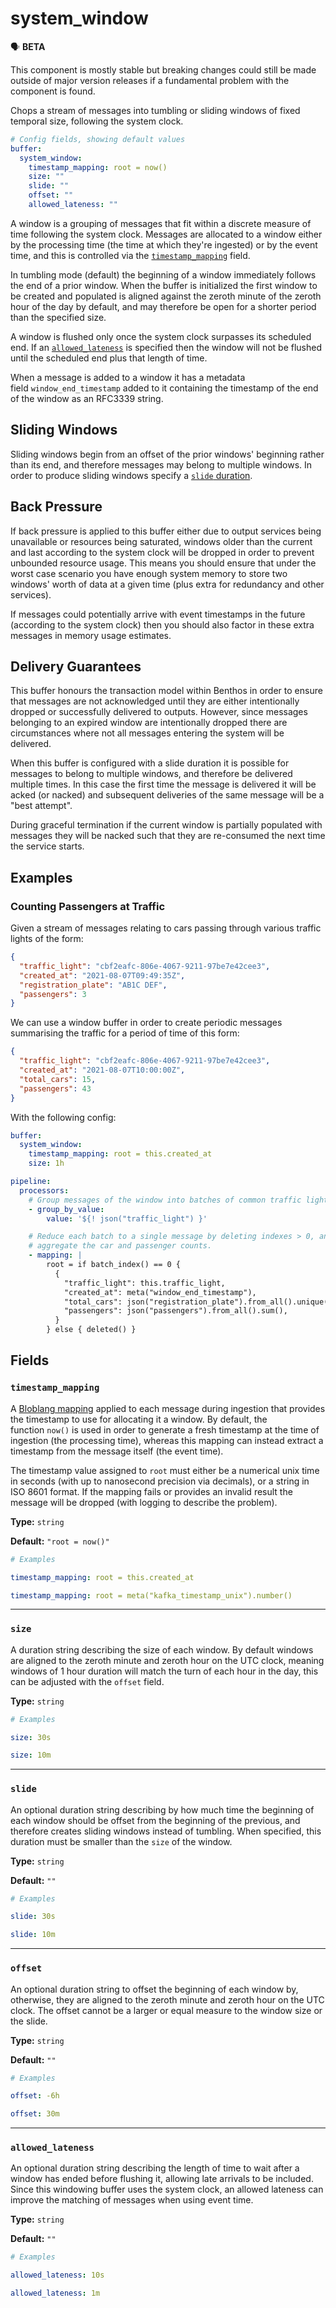 # system_window

<aside class = "callout" >
🗣 <b>BETA</b>

This component is mostly stable but breaking changes could still be made outside of major version releases if a fundamental problem with the component is found.

</aside>

Chops a stream of messages into tumbling or sliding windows of fixed temporal size, following the system clock.

```yaml
# Config fields, showing default values
buffer:
  system_window:
    timestamp_mapping: root = now()
    size: ""
    slide: ""
    offset: ""
    allowed_lateness: ""
```

A window is a grouping of messages that fit within a discrete measure of time following the system clock. Messages are allocated to a window either by the processing time (the time at which they're ingested) or by the event time, and this is controlled via the [`timestamp_mapping`](#timestamp_mapping) field.

In tumbling mode (default) the beginning of a window immediately follows the end of a prior window. When the buffer is initialized the first window to be created and populated is aligned against the zeroth minute of the zeroth hour of the day by default, and may therefore be open for a shorter period than the specified size.

A window is flushed only once the system clock surpasses its scheduled end. If an [`allowed_lateness`](#allowed_lateness) is specified then the window will not be flushed until the scheduled end plus that length of time.

When a message is added to a window it has a metadata field `window_end_timestamp` added to it containing the timestamp of the end of the window as an RFC3339 string.

## Sliding Windows[](https://www.benthos.dev/docs/components/buffers/system_window#sliding-windows)

Sliding windows begin from an offset of the prior windows' beginning rather than its end, and therefore messages may belong to multiple windows. In order to produce sliding windows specify a [`slide` duration](#slide).

## Back Pressure[](https://www.benthos.dev/docs/components/buffers/system_window#back-pressure)

If back pressure is applied to this buffer either due to output services being unavailable or resources being saturated, windows older than the current and last according to the system clock will be dropped in order to prevent unbounded resource usage. This means you should ensure that under the worst case scenario you have enough system memory to store two windows' worth of data at a given time (plus extra for redundancy and other services).

If messages could potentially arrive with event timestamps in the future (according to the system clock) then you should also factor in these extra messages in memory usage estimates.

## Delivery Guarantees[](https://www.benthos.dev/docs/components/buffers/system_window#delivery-guarantees)

This buffer honours the transaction model within Benthos in order to ensure that messages are not acknowledged until they are either intentionally dropped or successfully delivered to outputs. However, since messages belonging to an expired window are intentionally dropped there are circumstances where not all messages entering the system will be delivered.

When this buffer is configured with a slide duration it is possible for messages to belong to multiple windows, and therefore be delivered multiple times. In this case the first time the message is delivered it will be acked (or nacked) and subsequent deliveries of the same message will be a "best attempt".

During graceful termination if the current window is partially populated with messages they will be nacked such that they are re-consumed the next time the service starts.

## Examples[](https://www.benthos.dev/docs/components/buffers/system_window#examples)

### Counting Passengers at Traffic

Given a stream of messages relating to cars passing through various traffic lights of the form:

```json
{
  "traffic_light": "cbf2eafc-806e-4067-9211-97be7e42cee3",
  "created_at": "2021-08-07T09:49:35Z",
  "registration_plate": "AB1C DEF",
  "passengers": 3
}
```

We can use a window buffer in order to create periodic messages summarising the traffic for a period of time of this form:

```json
{
  "traffic_light": "cbf2eafc-806e-4067-9211-97be7e42cee3",
  "created_at": "2021-08-07T10:00:00Z",
  "total_cars": 15,
  "passengers": 43
}
```

With the following config:

```yaml
buffer:
  system_window:
    timestamp_mapping: root = this.created_at
    size: 1h

pipeline:
  processors:
    # Group messages of the window into batches of common traffic light IDs
    - group_by_value:
        value: '${! json("traffic_light") }'

    # Reduce each batch to a single message by deleting indexes > 0, and
    # aggregate the car and passenger counts.
    - mapping: |
        root = if batch_index() == 0 {
          {
            "traffic_light": this.traffic_light,
            "created_at": meta("window_end_timestamp"),
            "total_cars": json("registration_plate").from_all().unique().length(),
            "passengers": json("passengers").from_all().sum(),
          }
        } else { deleted() }

```

## Fields[](https://www.benthos.dev/docs/components/buffers/system_window#fields)

### `timestamp_mapping`[](https://www.benthos.dev/docs/components/buffers/system_window#timestamp_mapping)

A [Bloblang mapping](../../../benthos/bloblang.md) applied to each message during ingestion that provides the timestamp to use for allocating it a window. By default, the function `now()` is used in order to generate a fresh timestamp at the time of ingestion (the processing time), whereas this mapping can instead extract a timestamp from the message itself (the event time).

The timestamp value assigned to `root` must either be a numerical unix time in seconds (with up to nanosecond precision via decimals), or a string in ISO 8601 format. If the mapping fails or provides an invalid result the message will be dropped (with logging to describe the problem).

**Type:** `string`

**Default:** `"root = now()"`

```yaml
# Examples

timestamp_mapping: root = this.created_at

timestamp_mapping: root = meta("kafka_timestamp_unix").number()
```

---

### `size`[](https://www.benthos.dev/docs/components/buffers/system_window#size)

A duration string describing the size of each window. By default windows are aligned to the zeroth minute and zeroth hour on the UTC clock, meaning windows of 1 hour duration will match the turn of each hour in the day, this can be adjusted with the `offset` field.

**Type:** `string`

```yaml
# Examples

size: 30s

size: 10m
```

---

### `slide`[](https://www.benthos.dev/docs/components/buffers/system_window#slide)

An optional duration string describing by how much time the beginning of each window should be offset from the beginning of the previous, and therefore creates sliding windows instead of tumbling. When specified, this duration must be smaller than the `size` of the window.

**Type:** `string`

**Default:** `""`

```yaml
# Examples

slide: 30s

slide: 10m
```

---

### `offset`[](https://www.benthos.dev/docs/components/buffers/system_window#offset)

An optional duration string to offset the beginning of each window by, otherwise, they are aligned to the zeroth minute and zeroth hour on the UTC clock. The offset cannot be a larger or equal measure to the window size or the slide.

**Type:** `string`

**Default:** `""`

```yaml
# Examples

offset: -6h

offset: 30m
```

---

### `allowed_lateness`[](https://www.benthos.dev/docs/components/buffers/system_window#allowed_lateness)

An optional duration string describing the length of time to wait after a window has ended before flushing it, allowing late arrivals to be included. Since this windowing buffer uses the system clock, an allowed lateness can improve the matching of messages when using event time.

**Type:** `string`

**Default:** `""`

```yaml
# Examples

allowed_lateness: 10s

allowed_lateness: 1m
```
